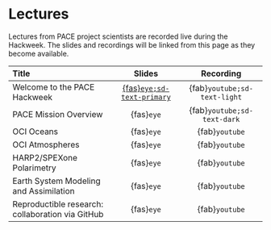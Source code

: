 # Lectures

Lectures from PACE project scientists are recorded live during the Hackweek. The slides
and recordings will be linked from this page as they become available.

| Title | Slides | Recording |
| :---- | :----: | :-------: |
| Welcome to the PACE Hackweek | [{fas}`eye;sd-text-primary`][welcome] | {fab}`youtube;sd-text-light` |
| PACE Mission Overview                  | {fas}`eye` | {fab}`youtube;sd-text-dark` |
| OCI Oceans                             | {fas}`eye` | {fab}`youtube` |
| OCI Atmospheres                        | {fas}`eye` | {fab}`youtube` |
| HARP2/SPEXone Polarimetry              | {fas}`eye` | {fab}`youtube` |
| Earth System Modeling and Assimilation | {fas}`eye` | {fab}`youtube` |
| Reproductible research: collaboration via GitHub  | {fas}`eye` | {fab}`youtube` |


[welcome]:https://docs.google.com/presentation/d/1BZ1t-3GsQ8d6ZeMfittVVJcwt4CPEUOAIeQgCfQTWcs/present?usp=sharing